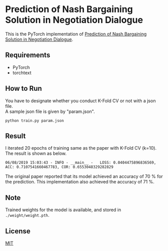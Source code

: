Prediction of Nash Bargaining Solution in Negotiation Dialogue
===

This is the PyTorch implementation of [Prediction of Nash Bargaining Solution in Negotiation Dialogue](https://link.springer.com/chapter/10.1007/978-3-319-97304-3_60).

## Requirements
* PyTorch
* torchtext

## How to Run
You have to designate whether you conduct K-Fold CV or not with a json file.  
A sample json file is given by "param.json".

`python train.py param.json`


## Result
I iterated 20 epochs of training same as the paper with K-Fold CV (k=10). The result is shown as below.

```
06/08/2019 15:03:43 - INFO - __main__ -   LOSS: 0.0404475896836569, ACC: 0.7107541660467783, COR: 0.6553048329282829
```

The original paper reported that its model achieved an accuracy of 70 % for the prediction. This implementation also achieved the accuracy of 71 %.

## Note
Trained weights for the model is available, and stored in `./weight/weight.pth`.

## License
[MIT](./LICENSE)
